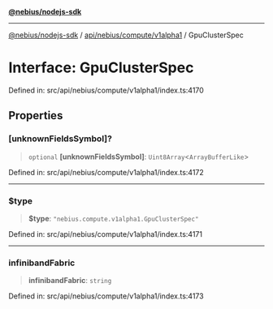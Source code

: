 [**@nebius/nodejs-sdk**](../../../../../README.md)

---

[@nebius/nodejs-sdk](../../../../../README.md) / [api/nebius/compute/v1alpha1](../README.md) / GpuClusterSpec

# Interface: GpuClusterSpec

Defined in: src/api/nebius/compute/v1alpha1/index.ts:4170

## Properties

### \[unknownFieldsSymbol\]?

> `optional` **\[unknownFieldsSymbol\]**: `Uint8Array`\<`ArrayBufferLike`\>

Defined in: src/api/nebius/compute/v1alpha1/index.ts:4172

---

### $type

> **$type**: `"nebius.compute.v1alpha1.GpuClusterSpec"`

Defined in: src/api/nebius/compute/v1alpha1/index.ts:4171

---

### infinibandFabric

> **infinibandFabric**: `string`

Defined in: src/api/nebius/compute/v1alpha1/index.ts:4173
